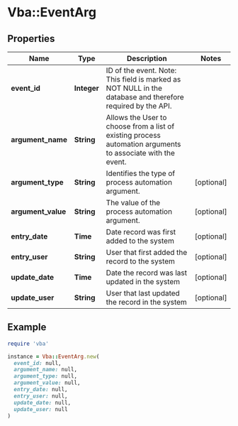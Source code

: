 # Vba::EventArg

## Properties

| Name | Type | Description | Notes |
| ---- | ---- | ----------- | ----- |
| **event_id** | **Integer** | ID of the event. Note: This field is marked as NOT NULL in the database and therefore required by the API. |  |
| **argument_name** | **String** | Allows the User to choose from a list of existing process automation arguments to associate with the event. |  |
| **argument_type** | **String** | Identifies the type of process automation argument. | [optional] |
| **argument_value** | **String** | The value of the process automation argument. | [optional] |
| **entry_date** | **Time** | Date record was first added to the system | [optional] |
| **entry_user** | **String** | User that first added the record to the system | [optional] |
| **update_date** | **Time** | Date the record was last updated in the system | [optional] |
| **update_user** | **String** | User that last updated the record in the system | [optional] |

## Example

```ruby
require 'vba'

instance = Vba::EventArg.new(
  event_id: null,
  argument_name: null,
  argument_type: null,
  argument_value: null,
  entry_date: null,
  entry_user: null,
  update_date: null,
  update_user: null
)
```

